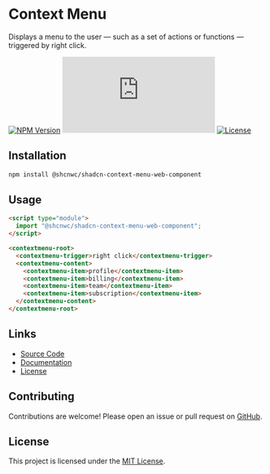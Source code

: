 # Context Menu

Displays a menu to the user — such as a set of actions or functions — triggered by right click.

[![NPM Version](https://img.shields.io/npm/v/@shcnwc/shadcn-context-menu-web-component.svg)](https://www.npmjs.com/package/@shcnwc/shadcn-context-menu-web-component)
[![Package Size](https://img.badgesize.io/https://unpkg.com/@shcnwc/shadcn-context-menu-web-component/index.js?compression=gzip)](https://www.npmjs.com/package/@shcnwc/shadcn-context-menu-web-component)
[![License](https://img.shields.io/npm/l/@shcnwc/shadcn-context-menu-web-component.svg)](https://github.com/shcnwc/shadcn-web-components/blob/main/LICENSE)


## Installation

```bash
npm install @shcnwc/shadcn-context-menu-web-component
```

## Usage

```html
<script type="module">
  import "@shcnwc/shadcn-context-menu-web-component";
</script>

<contextmenu-root>
  <contextmenu-trigger>right click</contextmenu-trigger>
  <contextmenu-content>
    <contextmenu-item>profile</contextmenu-item>
    <contextmenu-item>billing</contextmenu-item>
    <contextmenu-item>team</contextmenu-item>
    <contextmenu-item>subscription</contextmenu-item>
  </contextmenu-content>
</contextmenu-root>
```

## Links

- [Source Code](https://github.com/shcnwc/shadcn-web-components/tree/main/dist/context-menu)
- [Documentation](https://github.com/shcnwc/shadcn-web-components)
- [License](https://github.com/shcnwc/shadcn-web-components/blob/main/LICENSE)

## Contributing

Contributions are welcome! Please open an issue or pull request on [GitHub](https://github.com/shcnwc/shadcn-web-components).

## License

This project is licensed under the [MIT License](https://github.com/shcnwc/shadcn-web-components/blob/main/LICENSE).
